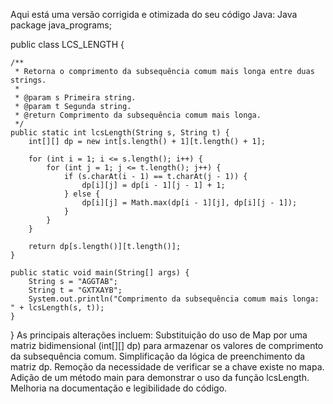 Aqui está uma versão corrigida e otimizada do seu código Java:
Java
package java_programs;

public class LCS_LENGTH {

    /**
     * Retorna o comprimento da subsequência comum mais longa entre duas strings.
     *
     * @param s Primeira string.
     * @param t Segunda string.
     * @return Comprimento da subsequência comum mais longa.
     */
    public static int lcsLength(String s, String t) {
        int[][] dp = new int[s.length() + 1][t.length() + 1];

        for (int i = 1; i <= s.length(); i++) {
            for (int j = 1; j <= t.length(); j++) {
                if (s.charAt(i - 1) == t.charAt(j - 1)) {
                    dp[i][j] = dp[i - 1][j - 1] + 1;
                } else {
                    dp[i][j] = Math.max(dp[i - 1][j], dp[i][j - 1]);
                }
            }
        }

        return dp[s.length()][t.length()];
    }

    public static void main(String[] args) {
        String s = "AGGTAB";
        String t = "GXTXAYB";
        System.out.println("Comprimento da subsequência comum mais longa: " + lcsLength(s, t));
    }
}
As principais alterações incluem:
Substituição do uso de Map por uma matriz bidimensional (int[][] dp) para armazenar os valores de comprimento da subsequência comum.
Simplificação da lógica de preenchimento da matriz dp.
Remoção da necessidade de verificar se a chave existe no mapa.
Adição de um método main para demonstrar o uso da função lcsLength.
Melhoria na documentação e legibilidade do código.
